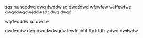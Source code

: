 sqs
mundodwq dwq dwddw ad
dwqddwd wfewfew weffewfwe dwqddwqdwqddwads dwq dwqd


wqdwqddw qd qwd w

qwdwqdw dwq dwqdwdwqdw fewfehhhf fty  trtdtr y dwq dwdwdw